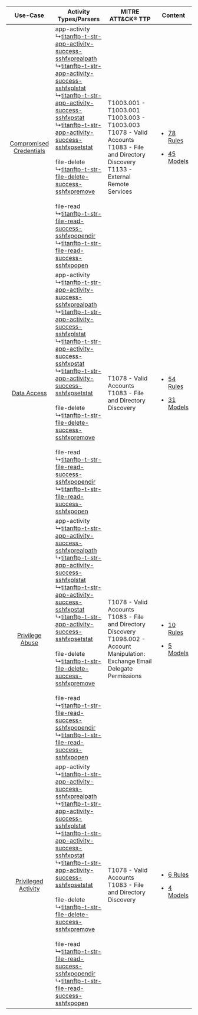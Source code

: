 |    Use-Case    | Activity Types/Parsers    | MITRE ATT&CK® TTP    | Content    |
|:----:| ---- | ---- | ---- |
| [Compromised Credentials](../../../UseCases/uc_compromised_credentials.md) |  app-activity<br> ↳[titanftp-t-str-app-activity-success-sshfxprealpath](Ps/pC_titanftptstrappactivitysuccesssshfxprealpath.md)<br> ↳[titanftp-t-str-app-activity-success-sshfxplstat](Ps/pC_titanftptstrappactivitysuccesssshfxplstat.md)<br> ↳[titanftp-t-str-app-activity-success-sshfxpstat](Ps/pC_titanftptstrappactivitysuccesssshfxpstat.md)<br> ↳[titanftp-t-str-app-activity-success-sshfxpsetstat](Ps/pC_titanftptstrappactivitysuccesssshfxpsetstat.md)<br><br> file-delete<br> ↳[titanftp-t-str-file-delete-success-sshfxpremove](Ps/pC_titanftptstrfiledeletesuccesssshfxpremove.md)<br><br> file-read<br> ↳[titanftp-t-str-file-read-success-sshfxpopendir](Ps/pC_titanftptstrfilereadsuccesssshfxpopendir.md)<br> ↳[titanftp-t-str-file-read-success-sshfxpopen](Ps/pC_titanftptstrfilereadsuccesssshfxpopen.md)<br> | T1003.001 - T1003.001<br>T1003.003 - T1003.003<br>T1078 - Valid Accounts<br>T1083 - File and Directory Discovery<br>T1133 - External Remote Services<br> | [<ul><li>78 Rules</li></ul><ul><li>45 Models</li></ul>](RM/r_m_titanftp_titanftp_Compromised_Credentials.md) |
|    [Data Access](../../../UseCases/uc_data_access.md)    |  app-activity<br> ↳[titanftp-t-str-app-activity-success-sshfxprealpath](Ps/pC_titanftptstrappactivitysuccesssshfxprealpath.md)<br> ↳[titanftp-t-str-app-activity-success-sshfxplstat](Ps/pC_titanftptstrappactivitysuccesssshfxplstat.md)<br> ↳[titanftp-t-str-app-activity-success-sshfxpstat](Ps/pC_titanftptstrappactivitysuccesssshfxpstat.md)<br> ↳[titanftp-t-str-app-activity-success-sshfxpsetstat](Ps/pC_titanftptstrappactivitysuccesssshfxpsetstat.md)<br><br> file-delete<br> ↳[titanftp-t-str-file-delete-success-sshfxpremove](Ps/pC_titanftptstrfiledeletesuccesssshfxpremove.md)<br><br> file-read<br> ↳[titanftp-t-str-file-read-success-sshfxpopendir](Ps/pC_titanftptstrfilereadsuccesssshfxpopendir.md)<br> ↳[titanftp-t-str-file-read-success-sshfxpopen](Ps/pC_titanftptstrfilereadsuccesssshfxpopen.md)<br> | T1078 - Valid Accounts<br>T1083 - File and Directory Discovery<br>    | [<ul><li>54 Rules</li></ul><ul><li>31 Models</li></ul>](RM/r_m_titanftp_titanftp_Data_Access.md)    |
|         [Privilege Abuse](../../../UseCases/uc_privilege_abuse.md)         |  app-activity<br> ↳[titanftp-t-str-app-activity-success-sshfxprealpath](Ps/pC_titanftptstrappactivitysuccesssshfxprealpath.md)<br> ↳[titanftp-t-str-app-activity-success-sshfxplstat](Ps/pC_titanftptstrappactivitysuccesssshfxplstat.md)<br> ↳[titanftp-t-str-app-activity-success-sshfxpstat](Ps/pC_titanftptstrappactivitysuccesssshfxpstat.md)<br> ↳[titanftp-t-str-app-activity-success-sshfxpsetstat](Ps/pC_titanftptstrappactivitysuccesssshfxpsetstat.md)<br><br> file-delete<br> ↳[titanftp-t-str-file-delete-success-sshfxpremove](Ps/pC_titanftptstrfiledeletesuccesssshfxpremove.md)<br><br> file-read<br> ↳[titanftp-t-str-file-read-success-sshfxpopendir](Ps/pC_titanftptstrfilereadsuccesssshfxpopendir.md)<br> ↳[titanftp-t-str-file-read-success-sshfxpopen](Ps/pC_titanftptstrfilereadsuccesssshfxpopen.md)<br> | T1078 - Valid Accounts<br>T1083 - File and Directory Discovery<br>T1098.002 - Account Manipulation: Exchange Email Delegate Permissions<br>    | [<ul><li>10 Rules</li></ul><ul><li>5 Models</li></ul>](RM/r_m_titanftp_titanftp_Privilege_Abuse.md)          |
|     [Privileged Activity](../../../UseCases/uc_privileged_activity.md)     |  app-activity<br> ↳[titanftp-t-str-app-activity-success-sshfxprealpath](Ps/pC_titanftptstrappactivitysuccesssshfxprealpath.md)<br> ↳[titanftp-t-str-app-activity-success-sshfxplstat](Ps/pC_titanftptstrappactivitysuccesssshfxplstat.md)<br> ↳[titanftp-t-str-app-activity-success-sshfxpstat](Ps/pC_titanftptstrappactivitysuccesssshfxpstat.md)<br> ↳[titanftp-t-str-app-activity-success-sshfxpsetstat](Ps/pC_titanftptstrappactivitysuccesssshfxpsetstat.md)<br><br> file-delete<br> ↳[titanftp-t-str-file-delete-success-sshfxpremove](Ps/pC_titanftptstrfiledeletesuccesssshfxpremove.md)<br><br> file-read<br> ↳[titanftp-t-str-file-read-success-sshfxpopendir](Ps/pC_titanftptstrfilereadsuccesssshfxpopendir.md)<br> ↳[titanftp-t-str-file-read-success-sshfxpopen](Ps/pC_titanftptstrfilereadsuccesssshfxpopen.md)<br> | T1078 - Valid Accounts<br>T1083 - File and Directory Discovery<br>    | [<ul><li>6 Rules</li></ul><ul><li>4 Models</li></ul>](RM/r_m_titanftp_titanftp_Privileged_Activity.md)       |